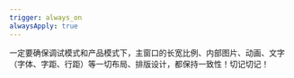 ```yaml
---
trigger: always_on
alwaysApply: true
---
```

一定要确保调试模式和产品模式下，主窗口的长宽比例、内部图片、动画、文字（字体、字距、行距）等一切布局、排版设计，都保持一致性！切记切记！